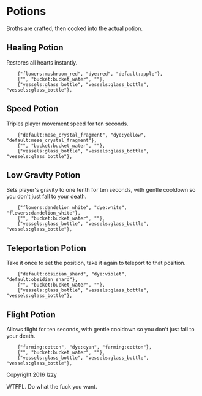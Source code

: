 Potions
=========

Broths are crafted, then cooked into the actual potion.


Healing Potion
---------
Restores all hearts instantly.

		{"flowers:mushroom_red", "dye:red", "default:apple"}, 
		{"", "bucket:bucket_water", ""},
		{"vessels:glass_bottle", "vessels:glass_bottle", "vessels:glass_bottle"},

		
Speed Potion
---------
Triples player movement speed for ten seconds.

		{"default:mese_crystal_fragment", "dye:yellow", "default:mese_crystal_fragment"}, 
		{"", "bucket:bucket_water", ""},
		{"vessels:glass_bottle", "vessels:glass_bottle", "vessels:glass_bottle"},

		
Low Gravity Potion
----------
Sets player's gravity to one tenth for ten seconds, with gentle cooldown so you don't just fall to your death.

		{"flowers:dandelion_white", "dye:white", "flowers:dandelion_white"}, 
		{"", "bucket:bucket_water", ""},
		{"vessels:glass_bottle", "vessels:glass_bottle", "vessels:glass_bottle"},
		
		

Teleportation Potion
----------
Take it once to set the position, take it again to teleport to that position.

		{"default:obsidian_shard", "dye:violet", "default:obsidian_shard"}, 
		{"", "bucket:bucket_water", ""},
		{"vessels:glass_bottle", "vessels:glass_bottle", "vessels:glass_bottle"},
		
		
Flight Potion
----------
Allows flight for ten seconds, with gentle cooldown so you don't just fall to your death.

		{"farming:cotton", "dye:cyan", "farming:cotton"}, 
		{"", "bucket:bucket_water", ""},
		{"vessels:glass_bottle", "vessels:glass_bottle", "vessels:glass_bottle"},


Copyright 2016 Izzy

WTFPL. Do what the fuck you want.

